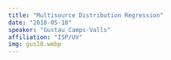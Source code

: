 ```yaml
---
title: "Multisource Distribution Regression"
date: "2018-05-18"
speaker: "Gustau Camps-Valls"
affiliation: "ISP/UV"
img: gus18.webp
---
```

